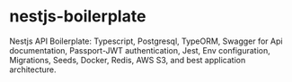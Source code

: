 # nestjs-boilerplate
Nestjs API Boilerplate: Typescript, Postgresql, TypeORM, Swagger for Api documentation, Passport-JWT authentication, Jest, Env configuration, Migrations, Seeds, Docker, Redis, AWS S3, and best application architecture.
